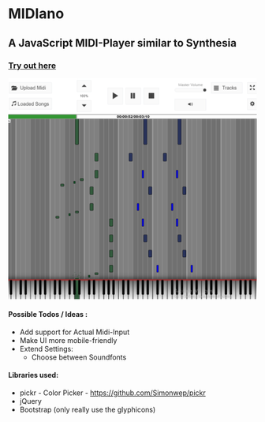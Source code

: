 # MIDIano

## A JavaScript MIDI-Player similar to Synthesia

### [Try out here](https://bewelge.github.io/MIDIano/)

![Screenshot](/Screenshot.png)

#### Possible Todos / Ideas :

- Add support for Actual Midi-Input
- Make UI more mobile-friendly
- Extend Settings:
  - Choose between Soundfonts

#### Libraries used:

- pickr - Color Picker - https://github.com/Simonwep/pickr
- jQuery
- Bootstrap (only really use the glyphicons)
